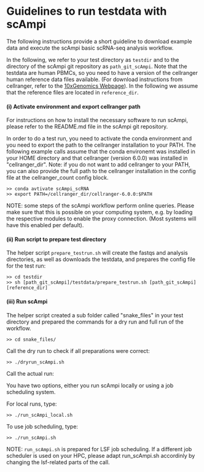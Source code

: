 # Guidelines to run testdata with scAmpi

The following instructions provide a short guideline to download example data and execute the scAmpi basic scRNA-seq analysis workflow. 

In the following, we refer to your test directory as `testdir` and to the directory of the scAmpi git repository as `path_git_scAmpi`. Note that the testdata are human PBMCs, so you need to have a version of the cellranger human reference data files available. (For download instructions from cellranger, refer to the [10xGenomics Webpage](https://support.10xgenomics.com/single-cell-gene-expression/software/pipelines/latest/installation)).
In the following we assume that the reference files are located in `reference_dir`.

#### (i) Activate environment and export cellranger path

For instructions on how to install the necessary software to run scAmpi, please refer to the README.md file in the scAmpi git repository.

In order to do a test run, you need to activate the conda environment and you need to export the path to the cellranger installation to your PATH. The following example calls assume that the conda environemt was installed in your HOME directory and that cellranger (version 6.0.0) was installed in "cellranger_dir". Note: if you do not want to add cellranger to your PATH, you can also provide the full path to the cellranger installation in the config file at the cellranger_count config block.

```
>> conda avtivate scAmpi_scRNA
>> export PATH=/cellranger_dir/cellranger-6.0.0:$PATH
```

NOTE: some steps of the scAmpi workflow perform online queries. Please make sure that this is possible on your computing system, e.g. by loading the respective modules to enable the proxy connection. (Most systems will have this enabled per default).

#### (ii) Run script to prepare test directory
The helper script `prepare_testrun.sh` will create the fastqs and analysis directories, as well as downloads the testdata, and prepares the config file for the test run:

```
>> cd testdir
>> sh [path_git_scAmpi]/testdata/prepare_testrun.sh [path_git_scAmpi] [reference_dir]
```

#### (iii) Run scAmpi

The helper script created a sub folder called "snake_files" in your test directory and prepared the commands for a dry run and full run of the workflow.

```
>> cd snake_files/
```

Call the dry run to check if all preparations were correct:

```
>> ./dryrun_scAmpi.sh
```

Call the actual run:

You have two options, either you run scAmpi locally or using a job scheduling system.

For local runs, type:

```
>> ./run_scAmpi_local.sh
```

To use job scheduling, type:

```
>> ./run_scAmpi.sh
```

NOTE: `run_scAmpi.sh` is prepared for LSF job scheduling. If a different job scheduler is used on your HPC, please adapt run_scAmpi.sh accordinly by changing the lsf-related parts of the call.

